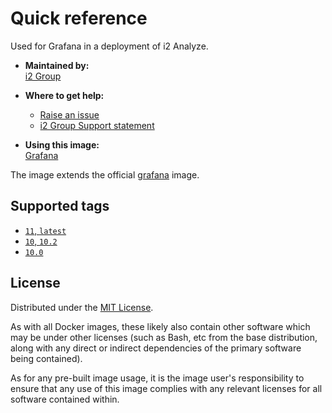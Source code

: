 # Quick reference

Used for Grafana in a deployment of i2 Analyze.

- **Maintained by:**  
  [i2 Group](https://i2group.com/)

- **Where to get help:**

  - [Raise an issue](https://github.com/i2group/analyze-docker/issues?q=is%3Aissue+is%3Aopen)
  - [i2 Group Support statement](https://support.i2group.com/s/support-statement)

- **Using this image:**  
  [Grafana](https://i2group.github.io/analyze-deployment-tooling/content/images-and-containers/grafana.html)

The image extends the official [grafana](https://hub.docker.com/r/grafana/grafana) image.

## Supported tags

- [`11`, `latest`](https://github.com/i2group/analyze-docker/blob/main/images/grafana/11/Dockerfile)
- [`10`, `10.2`](https://github.com/i2group/analyze-docker/blob/main/images/grafana/10.2/Dockerfile)
- [`10.0`](https://github.com/i2group/analyze-docker/blob/main/images/grafana/10.0/Dockerfile)

## License

Distributed under the [MIT License](https://github.com/i2group/analyze-docker/blob/main/LICENSE).

As with all Docker images, these likely also contain other software which may be under other licenses (such as Bash, etc from the base distribution, along with any direct or indirect dependencies of the primary software being contained).

As for any pre-built image usage, it is the image user's responsibility to ensure that any use of this image complies with any relevant licenses for all software contained within.
